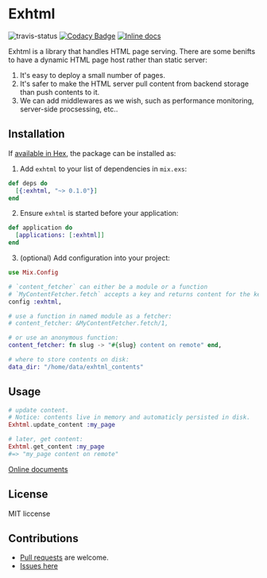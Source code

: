 # Exhtml

![travis-status](https://travis-ci.org/qhwa/exhtml.svg?branch=master)
[![Codacy Badge](https://api.codacy.com/project/badge/Grade/6dbd64f1b04149eda13f555ebc343543)](https://www.codacy.com/app/qhwa/exhtml?utm_source=github.com&amp;utm_medium=referral&amp;utm_content=qhwa/exhtml&amp;utm_campaign=Badge_Grade)
[![Inline docs](http://inch-ci.org/github/qhwa/exhtml.svg)](http://inch-ci.org/github/qhwa/exhtml)

Exhtml is a library that handles HTML page serving.
There are some benifts to have a dynamic HTML page host rather than static server:

1. It's easy to deploy a small number of pages.
2. It's safer to make the HTML server pull content from backend storage than push contents to it.
3. We can add middlewares as we wish, such as performance monitoring, server-side procsessing, etc..

## Installation

If [available in Hex](https://hex.pm/docs/publish), the package can be installed as:

1. Add `exhtml` to your list of dependencies in `mix.exs`:

  ```elixir
  def deps do
    [{:exhtml, "~> 0.1.0"}]
  end
  ```

2. Ensure `exhtml` is started before your application:

  ```elixir
  def application do
    [applications: [:exhtml]]
  end
  ```

3. (optional) Add configuration into your project:

  ```elixir
  use Mix.Config

  # `content_fetcher` can either be a module or a function
  # `MyContentFetcher.fetch` accepts a key and returns content for the key.
  config :exhtml,
  
  # use a function in named module as a fetcher:
  # content_fetcher: &MyContentFetcher.fetch/1,

  # or use an anonymous function:
  content_fetcher: fn slug -> "#{slug} content on remote" end,

  # where to store contents on disk:
  data_dir: "/home/data/exhtml_contents"
  ```

## Usage

```elixir
# update content.
# Notice: contents live in memory and automaticly persisted in disk.
Exhtml.update_content :my_page

# later, get content:
Exhtml.get_content :my_page
#=> "my_page content on remote"
```

[Online documents](https://hexdocs.pm/exhtml/Exhtml.html)

## License

MIT liccense

## Contributions

* [Pull requests](https://github.com/qhwa/exhtml/pulls) are welcome.
* [Issues here](https://github.com/qhwa/exhtml/issues)
